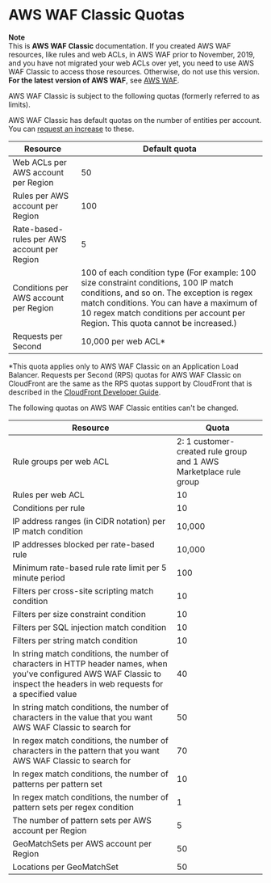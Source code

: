 # AWS WAF Classic Quotas<a name="classic-limits"></a>

**Note**  
This is **AWS WAF Classic** documentation\. If you created AWS WAF resources, like rules and web ACLs, in AWS WAF prior to November, 2019, and you have not migrated your web ACLs over yet, you need to use AWS WAF Classic to access those resources\. Otherwise, do not use this version\.  
**For the latest version of AWS WAF**, see [AWS WAF](waf-chapter.md)\. 

AWS WAF Classic is subject to the following quotas \(formerly referred to as limits\)\. 

AWS WAF Classic has default quotas on the number of entities per account\. You can [request an increase](https://console.aws.amazon.com/support/home#/case/create?issueType=service-limit-increase&limitType=service-code-waf) to these\.


| Resource | Default quota | 
| --- | --- | 
| Web ACLs per AWS account per Region | 50 | 
| Rules per AWS account per Region | 100 | 
| Rate\-based\-rules per AWS account per Region | 5 | 
| Conditions per AWS account per Region | 100 of each condition type \(For example: 100 size constraint conditions, 100 IP match conditions, and so on\. The exception is regex match conditions\. You can have a maximum of 10 regex match conditions per account per Region\. This quota cannot be increased\.\) | 
| Requests per Second | 10,000 per web ACL\* | 

\*This quota applies only to AWS WAF Classic on an Application Load Balancer\. Requests per Second \(RPS\) quotas for AWS WAF Classic on CloudFront are the same as the RPS quotas support by CloudFront that is described in the [CloudFront Developer Guide](http://docs.aws.amazon.com/AmazonCloudFront/latest/DeveloperGuide/cloudfront-limits.html)\.

The following quotas on AWS WAF Classic entities can't be changed\.


| Resource | Quota | 
| --- | --- | 
| Rule groups per web ACL | 2: 1 customer\-created rule group and 1 AWS Marketplace rule group | 
| Rules per web ACL | 10 | 
| Conditions per rule | 10 | 
| IP address ranges \(in CIDR notation\) per IP match condition | 10,000 | 
| IP addresses blocked per rate\-based rule | 10,000 | 
| Minimum rate\-based rule rate limit per 5 minute period | 100 | 
| Filters per cross\-site scripting match condition | 10 | 
| Filters per size constraint condition | 10 | 
| Filters per SQL injection match condition | 10 | 
| Filters per string match condition | 10 | 
| In string match conditions, the number of characters in HTTP header names, when you've configured AWS WAF Classic to inspect the headers in web requests for a specified value | 40 | 
| In string match conditions, the number of characters in the value that you want AWS WAF Classic to search for | 50 | 
| In regex match conditions, the number of characters in the pattern that you want AWS WAF Classic to search for | 70 | 
| In regex match conditions, the number of patterns per pattern set | 10 | 
| In regex match conditions, the number of pattern sets per regex condition | 1 | 
| The number of pattern sets per AWS account per Region | 5 | 
| GeoMatchSets per AWS account per Region | 50 | 
| Locations per GeoMatchSet | 50 | 